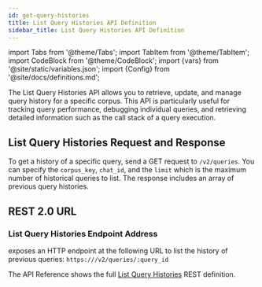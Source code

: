 ```yaml
---
id: get-query-histories
title: List Query Histories API Definition
sidebar_title: List Query Histories API Definition
---
```


import Tabs from '@theme/Tabs';
import TabItem from '@theme/TabItem';
import CodeBlock from '@theme/CodeBlock';
import {vars} from '@site/static/variables.json';
import {Config} from '@site/docs/definitions.md';

The List Query Histories API allows you to retrieve, update, and manage query 
history for a specific corpus. This API is particularly useful for tracking 
query performance, debugging individual queries, and retrieving detailed 
information such as the call stack of a query execution.

## List Query Histories Request and Response

To get a history of a specific query, send a GET request to 
`/v2/queries`. You can specify the `corpus_key`, `chat_id`, and the 
`limit` which is the maximum number of historical queries to list. The 
response includes an array of previous query histories.

## REST 2.0 URL

### List Query Histories Endpoint Address

<Config v="names.product"/> exposes an HTTP endpoint at the following URL
to list the history of previous queries:
<code>https://<Config v="domains.rest.indexing"/>/v2/queries/:query_id</code>

The API Reference shows the full [List Query Histories](/docs/rest-api/get-query-histories) REST definition.